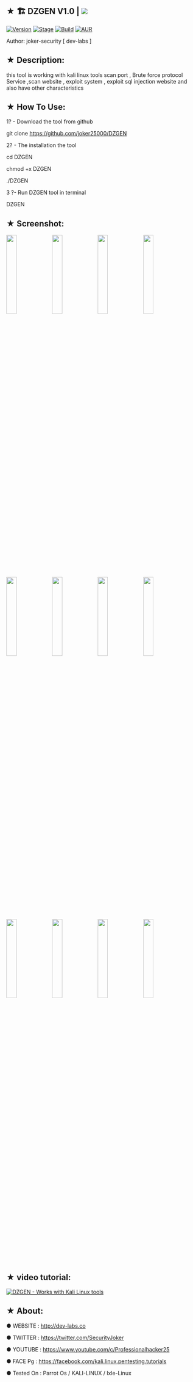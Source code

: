 ##  ★  🏗 DZGEN V1.0 | <img src="https://img.shields.io/badge/i-DZGEN-green.svg">
[![Version](https://img.shields.io/badge/DZGEN-v1.0-brightgreen.svg?maxAge=259200)]()
[![Stage](https://img.shields.io/badge/Release-Stable-brightgreen.svg)]()
[![Build](https://img.shields.io/badge/Supported_OS-Ubuntu,Kali,Mint,Parrot-blue.svg)]()
[![AUR](https://img.shields.io/aur/license/yaourt.svg)]()

Author: joker-security [ dev-labs ]

## ★ Description:

this tool is working with kali linux tools scan port , Brute force protocol Service ,scan website , exploit system , exploit sql injection website and also have other characteristics

## ★ How To Use:

1? - Download the tool from github

git clone https://github.com/joker25000/DZGEN

2? - The installation the tool

cd DZGEN

chmod +x DZGEN

./DZGEN

3 ?- Run DZGEN tool in terminal

DZGEN 

## ★ Screenshot:

<img src="https://i.imgur.com/Dk8ZLHt.png" width="23%"></img> <img src="https://i.imgur.com/ljm10ic.png" width="23%"></img> <img src="https://i.imgur.com/fSAES7q.png" width="23%"></img> <img src="https://i.imgur.com/Ym7aKFt.png" width="23%"></img> <img src="https://i.imgur.com/hvnISw2.png" width="23%"></img> <img src="https://i.imgur.com/axqaMyh.png" width="23%"></img> <img src="https://i.imgur.com/DVJAbJu.png" width="23%"></img> <img src="https://i.imgur.com/k6SzRKc.png" width="23%"></img> <img src="https://i.imgur.com/tf1qedL.png" width="23%"></img> <img src="https://i.imgur.com/5ccKNTc.png" width="23%"></img> <img src="https://i.imgur.com/koUZYHr.png" width="23%"></img> <img src="https://i.imgur.com/t0t3fym.png" width="23%"></img> 

## ★ video tutorial:

[![ DZGEN - Works with Kali Linux tools ](https://i.ytimg.com/vi/dAgB3PI75IQ/hqdefault.jpg)](https://www.youtube.com/watch?v=dAgB3PI75IQ&t=6s)

## ★ About:

● WEBSITE : http://dev-labs.co

● TWITTER : https://twitter.com/SecurityJoker

● YOUTUBE : https://www.youtube.com/c/Professionalhacker25

● FACE Pg : https://facebook.com/kali.linux.pentesting.tutorials

● Tested On : Parrot Os / KALI-LINUX / lxle-Linux
